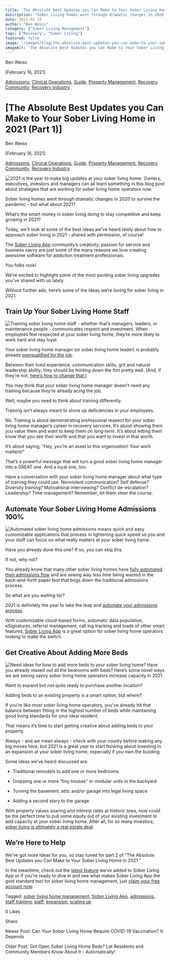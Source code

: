 ```yaml
---
title: 'The Absolute Best Updates you Can Make to Your Sober Living Home in 2021 (Part 1)'
description: "Sober living homes went through dramatic changes in 2020 to survive the pandemic - but what about 2021?"
date: 2021-02-15
author: "Ben Weiss"
category: ["Sober Living Management"]
tags: ["Recovery", "Sober Living"]
featured: false
image: "/images/blog/the-absolute-best-updates-you-can-make-to-your-sober-living-home-in-2021-part-1/Screen_Shot_2021-02-15_at_3.51.02_PM.png"
imageAlt: 'The Absolute Best Updates you Can Make to Your Sober Living Home in 2021 (Part 1)'
---
```


Ben Weiss

[February 16, 2021]

[Admissions](/sober-living-app-blog/category/Admissions), [Clinical Operations](/sober-living-app-blog/category/Clinical+Operations), [Guide](/sober-living-app-blog/category/Guide), [Property Management](/sober-living-app-blog/category/Property+Management), [Recovery Community](/sober-living-app-blog/category/Recovery+Community), [Recovery Industry](/sober-living-app-blog/category/Recovery+Industry)

#  [The Absolute Best Updates you Can Make to Your Sober Living Home in 2021 (Part 1)]

Ben Weiss

[February 16, 2021]

[Admissions](/sober-living-app-blog/category/Admissions), [Clinical Operations](/sober-living-app-blog/category/Clinical+Operations), [Guide](/sober-living-app-blog/category/Guide), [Property Management](/sober-living-app-blog/category/Property+Management), [Recovery Community](/sober-living-app-blog/category/Recovery+Community), [Recovery Industry](/sober-living-app-blog/category/Recovery+Industry)

![2021 is the year to make big updates at your sober living home. Owners, executives, investors and managers can all learn something in this blog post about strategies that are working for sober living home operators now.](/images/blog/the-absolute-best-updates-you-can-make-to-your-sober-living-home-in-2021-part-1/Screen_Shot_2021-02-15_at_3.51.02_PM.png)

Sober living homes went through dramatic changes in 2020 to survive the pandemic - but what about 2021? 

What’s the smart money in sober living doing to stay competitive and keep growing in 2021?

Today, we’ll look at some of the best ideas we’ve heard lately about how to approach sober living in 2021 - shared with permission, of course! 

The [Sober Living App](/) community’s creativity, passion for service and business savvy are just some of the many reasons we love creating awesome software for addiction treatment professionals. 

You folks rock!

We’re excited to highlight some of the most exciting sober living upgrades you’ve shared with us lately. 

Without further ado, here’s some of the ideas we’re loving for sober living in 2021.

## Train Up Your Sober Living Home Staff

![Training sober living home staff - whether that’s managers, leaders, or maintenance people - communicates respect and investment. When employees feel respected at your sober living home, they’re more likely to work hard and stay loyal.](/images/blog/the-absolute-best-updates-you-can-make-to-your-sober-living-home-in-2021-part-1/Screen_Shot_2021-02-15_at_3.51.11_PM.png)

Your sober living home manager (or sober living home leader) is probably already [overqualified for the job](../../../2020/8/5/5-things-your-sober-living-home-manager-is-afraid-to-tell-you.html). 

Between their lived experience, communication skills, grit and natural leadership ability, they should be holding down the fort pretty well. (And, if they’re not, [here’s how to change that.](https://soberlivingapp.com/sober-living-app-blog/2020/3/3/5-things-all-of-the-best-sober-living-home-managers-have-in-common))

You may think that your sober living home manager doesn’t need any training because they’re already acing the job. 

Well, maybe you need to think about training differently. 

Training isn’t always meant to shore up deficiencies in your employees. 

No. Training is about demonstrating professional respect for your sober living home manager’s career in recovery services. It’s about showing them you value them and want to keep them on long-term. It’s about letting them know that you see their worth and that you want to invest in that worth. 

It’s about saying, “Hey, you’re an asset to this organization! Your work matters!”

That’s a powerful message that will turn a good sober living home manager into a GREAT one. And a loyal one, too.

Have a conversation with your sober living home manager about what type of training they could use. Nonviolent communication? Self defense? Diversity training? Motivational interviewing? Conflict de-escalation? Leadership? Time management? Remember, let them steer the course. 

## Automate Your Sober Living Home Admissions 100%

![Automated sober living home admissions means quick and easy customizable applications that process in lightening quick speed so you and your staff can focus on what really matters at your sober living home.](/images/blog/the-absolute-best-updates-you-can-make-to-your-sober-living-home-in-2021-part-1/Screen_Shot_2021-02-15_at_3.51.18_PM.png)

Have you already done this one? If so, you can skip this. 

If not, why not? 

You already know that many other sober living homes have [fully automated their admissions flow](https://soberlivingapp.com/sober-living-app-blog/2020/3/17/mastering-admissions-at-your-sober-living-home) and are seeing way less time being wasted in the back-and-forth paper fest that bogs down the traditional admissions process. 

So what are you waiting for? 

2021 is definitely the year to take the leap and [automate your admissions process](../../../../admission.html). 

With customizable cloud-based forms, automatic data population, eSignatures, referral management, call log tracking and loads of other smart features, [Sober Living App](http://soberlivingapp.com) is a great option for sober living home operators looking to make the switch. 

## Get Creative About Adding More Beds 

![Need ideas for how to add more beds to your sober living home? Have you already maxed out all the bedrooms with beds? Here’s some novel ways we are seeing savvy sober living home operators increase capacity in 2021.](/images/blog/the-absolute-best-updates-you-can-make-to-your-sober-living-home-in-2021-part-1/Screen_Shot_2021-02-15_at_3.51.25_PM.png)

Want to expand but not quite ready to purchase another location? 

Adding beds to an existing property is a smart option, but where? 

If you’re like most sober living home operators, you’ve already hit that balance between fitting in the highest number of beds while maintaining good living standards for your ideal resident. 

That means it’s time to start getting creative about adding beds to your property. 

Always - and we mean always - check with your county before making any big moves here, but 2021 is a great year to start thinking about investing in an expansion at your sober living home, especially if you own the building. 

Some ideas we’ve heard discussed are: 

  * Traditional remodels to add one or more bedrooms 

  * Dropping one or more “tiny houses” or modular units in the backyard 

  * Turning the basement, attic and/or garage into legal living space 

  * Adding a second story to the garage

With property values soaring and interest rates at historic lows, now could be the perfect time to pull some equity out of your existing investment to add capacity at your sober living home. After all, for so many investors, [sober living is ultimately a real estate deal](https://soberlivingapp.com/sober-living-app-blog/2019/5/28/3-things-to-look-for-in-your-first-sober-living-home-real-estate-deal). 

## We’re Here to Help 

We’ve got more ideas for you, so stay tuned for part 2 of “The Absolute Best Updates you Can Make to Your Sober Living Home in 2021.” 

In the meantime, check out the [latest feature](https://soberlivingapp.com/sober-living-app-blog/2021/2/2/got-open-sober-living-home-beds-let-residents-and-community-members-know-about-it-automatically) we’ve added to Sober Living App or if you’re ready to dive in and see what makes Sober Living App the gold standard tool for sober living home management, just [claim your free account now](https://apps.behavehealth.com/signup). 

Tagged: [sober living home management](/sober-living-app-blog/tag/sober+living+home+management), [Sober Living App](/sober-living-app-blog/tag/Sober+Living+App), [admissions](/sober-living-app-blog/tag/admissions), [staff training](/sober-living-app-blog/tag/staff+training), [staff](/sober-living-app-blog/tag/staff), [expansion](/sober-living-app-blog/tag/expansion), [scaling up](/sober-living-app-blog/tag/scaling+up)

0 Likes

Share

Newer Post: Can Your Sober Living Home Require COVID-19 Vaccination? It Depends

Older Post: Got Open Sober Living Home Beds? Let Residents and Community Members Know About It - Automatically!